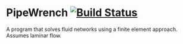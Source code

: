 # PipeWrench [![Build Status](https://travis-ci.org/cmccomb/PipeWrench.svg)](https://travis-ci.org/cmccomb/PipeWrench)
A program that solves fluid networks using a finite element approach. Assumes laminar flow.
